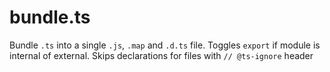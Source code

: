 # bundle.ts

Bundle `.ts` into a single `.js`, `.map` and `.d.ts` file. Toggles `export` if module is internal of external. Skips declarations for files with `// @ts-ignore` header
